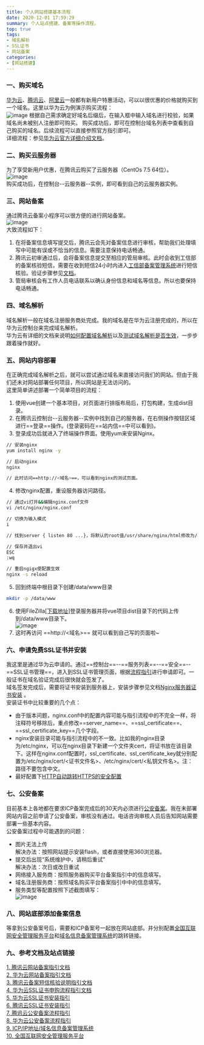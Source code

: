 ```yaml
---
title: 个人网站搭建基本流程
date: 2020-12-01 17:59:29
summary: 个人站点搭建、备案等操作流程。
top: true
tags:
- 域名解析
- SSL证书
- 网站备案
categories:
- [网站搭建]
---
```


### 一、购买域名

[华为云](https://www.huaweicloud.com/)、[腾讯云](https://cloud.tencent.com/)、[阿里云](https://www.aliyun.com/)一般都有新用户特惠活动，可以以很优惠的价格就购买到一个域名。这里以华为云为例演示购买流程：  
![image](https://cdn.jsdelivr.net/gh/Snail-Lu/imageGalleries/gh-pages/2021-10/web-site/o_2012010321399B1D89F6-08A2-4962-AAC2-524AF7CFEED6.png)
根据自己需求确定好域名后缀后，在输入框中输入域名进行校验，如果域名尚未被别人注册即可购买。
购买成功后，即可在控制台域名列表中查看到自己购买的域名。后续流程可以直接参照官方指引即可。  
详细流程：参见[华为云官方详细介绍文档](https://support.huaweicloud.com/qs-domain/domain_qs_240000.html)。

### 二、购买云服务器

为了享受新用户优惠，在腾讯云购买了云服务器（CentOs 7.5 64位）。  
![image](https://cdn.jsdelivr.net/gh/Snail-Lu/imageGalleries/gh-pages/2021-10/web-site/o_2012010342321020BA9A-D469-47D1-AE0D-6F732FA6BCF3.png)  
购买成功后，在控制台--云服务器--实例，即可看到自己的云服务器实例。

### 三、网站备案

通过腾讯云备案小程序可以很方便的进行网站备案。  
![image](https://cdn.jsdelivr.net/gh/Snail-Lu/imageGalleries/gh-pages/2021-10/web-site/o_2012010548310345A50B-B39F-4BAF-8CDE-9398A2889770.png)  
大致流程如下：
1. 在将备案信息填写提交后，腾讯云会先对备案信息进行审核，帮助我们处理填写中可能有误或不恰当的信息。需要注意保持电话畅通。
2. 腾讯云初审通过后，会将备案信息提交至相应的管局审核。此时会收到工信部的备案核验短信，需要在收到短信24小时内进入[工信部备案管理系统](https://beian.miit.gov.cn/)进行短信核验。验证步骤参见[文档](https://cloud.tencent.com/document/product/243/13435#validation.step)。
3. 管局审核会有工作人员电话联系以确认身份信息和域名等信息。所以也要保持电话畅通。

### 四、域名解析

域名解析一般在域名注册服务商处完成。我的域名是在华为云注册完成的，所以在华为云控制台来完成域名解析。  
华为云有详细的文档来说明[如何配置域名解析](https://support.huaweicloud.com/qs-dns/dns_qs_0002.html)以及[测试域名解析是否生效](https://support.huaweicloud.com/dns_faq/dns_faq_015.html)，一步步跟着操作就好。

### 五、网站内容部署

在正确完成域名解析之后，就可以尝试通过域名来直接访问我们的网站。但由于我们还未对网站部署任何项目，所以网站是无法访问的。  
这里简单讲述部署一个简单项目的流程：  
1. 使用vue创建一个基本项目，对页面进行排版布局后，打包构建，生成dist目录。  
2. 在腾讯云控制台--云服务器--实例中找到自己的服务器，在右侧操作按钮区域进行==登录==操作。(登录密码在==站内信==中可以看到)。
3. 登录成功后就进入了终端操作界面。使用yum来安装Nginx。  

``` bash
// 安装nginx
yum install nginx -y

// 启动nginx
nginx

// 此时访问==http://<域名>==，可以看到nginx的测试页面。 
```  
  
4. 修改nginx配置，重设服务器访问路径。    

``` bash
// 通过vi打开&&编辑nginx.conf文件
vi /etc/nginx/nginx.conf

// 切换为输入模式
i

// 找到server { listen 80 ...}，将默认的root值/usr/share/nginx/html修改为/data/www

// 保存并退出vi
ESC
:wq

// 重启ngigx使配置生效
nginx -s reload

```

5. 回到终端中根目录下创建/data/www目录

``` bash
mkdir -p /data/www
```

6. 使用FileZilla[[下载地址]](https://www.filezilla.cn/download)登录服务器并将vue项目dist目录下的代码上传到/data/www目录下。    
![image](https://cdn.jsdelivr.net/gh/Snail-Lu/imageGalleries/gh-pages/2021-10/web-site/o_201201073527D46E9318-2669-42E1-8E8D-2A2321A429CF.jpg)      
7. 这时再访问 ==http://<域名>== 就可以看到自己写的页面啦~  

### 六、申请免费SSL证书并安装

我这里是通过华为云申请的。通过==控制台==--==服务列表==--==安全==--==SSL证书管理==，进入到SSL证书管理页面，根据[流程指引](https://support.huaweicloud.com/qs-scm/scm_07_0001.html)进行申请即可。一般证书在域名验证完成后很快就会签发了。  
域名签发完成后，需要将证书安装到服务器上，安装步骤参见文档[Nginx服务器证书安装](https://cloud.tencent.com/document/product/1207/47027) 。  
安装证书中比较重要的几个点：  
- 由于版本问题，nginx.conf中的配置内容可能与指引流程中的不完全一样，将注释符号移除后，重点修改==server_name==、==ssl_certificate==、==ssl_certificate_key==几个字段。
- nginx安装目录可能与指引流程中的不一致。比如我的nginx目录为/etc/nginx，可以在nginx目录下新建一个文件夹cert，将证书放在该目录下。这样在nginx.conf配置时，ssl_certificate、ssl_certificate_key就分别配置为/etc/nginx/cert/<证书文件名>、/etc/nginx/cert/<私钥文件名>。注：路径不要包含中文。
- 最好配置下[HTTP自动跳转HTTPS的安全配置](https://cloud.tencent.com/document/product/400/35244)


### 七、公安备案

目前基本上各地都在要求ICP备案完成后的30天内必须进行[公安备案](https://cloud.tencent.com/document/product/243/19142)。我在未部署网站内容之前申请了公安备案，审核没有通过。电话咨询审核人员后告知网站需要部署一些基本内容。  
公安备案过程中可能遇到的问题：  
- 图片无法上传  
  解决办法：按照网站提示安装flash，或者直接使用360浏览器。
- 提交后出现“系统维护中，请稍后重试”  
  解决办法：次日或改日重试
- 网络接入服务商：按照服务器购买平台备案指引中的信息填写。
- 域名注册服务商：按照域名购买平台备案指引中中的信息填写。
- 服务类型等配置按照下述截图填写：  
![image](https://cdn.jsdelivr.net/gh/Snail-Lu/imageGalleries/gh-pages/2021-10/web-site/o_201201095813F2861286-E2D9-44FA-9A15-E64350B05333.png)  

### 八、网站底部添加备案信息

等拿到公安备案号后，需要和ICP备案号一起放在网站底部。并分别配置[全国互联网安全管理服务平台](http://www.beian.gov.cn/portal/registerSystemInfo)和[域名信息备案管理系统](https://beian.miit.gov.cn/)的跳转链接。

### 九、参考文档及站点链接

[1. 腾讯云网站备案指引文档](https://cloud.tencent.com/document/product/243/37402)  
[2. 华为云网站备案指引文档](https://support.huaweicloud.com/qs-icp/icp_07_0002.html)  
[3. 腾讯云备案短信核验说明指引文档](https://cloud.tencent.com/document/product/243/13435#validation.step)  
[4. 华为云SSL证书申购流程指引文档](https://support.huaweicloud.com/qs-scm/scm_07_0001.html)  
[5. 华为云SSL证书安装指引](https://support.huaweicloud.com/scm_faq/scm_01_0023.html)  
[6. 腾讯云SSL证书安装指引](https://cloud.tencent.com/document/product/1207/47027)  
[7. 腾讯云公安备案流程指引](https://cloud.tencent.com/document/product/243/19142)  
[8. 华为云公安备案流程指引](https://support.huaweicloud.com/tg-icp/icp_03_0014.html)  
[9. ICP/IP地址/域名信息备案管理系统](https://beian.miit.gov.cn/)   
[10. 全国互联网安全管理服务平台](http://www.beian.gov.cn/portal/registerSystemInfo)
